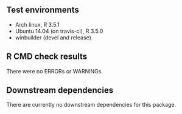 ## Test environments

* Arch linux, R 3.5.1
* Ubuntu 14.04 (on travis-ci), R 3.5.0
* winbuilder (devel and release)

## R CMD check results

There were no ERRORs or WARNINGs.

## Downstream dependencies

There are currently no downstream dependencies for this package.
